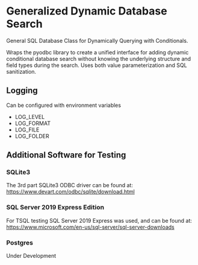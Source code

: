 # Generalized Dynamic Database Search

General SQL Database Class for Dynamically Querying with Conditionals.

Wraps the pyodbc library to create a unified interface for adding dynamic conditional database search without knowing the underlying structure and field types during the search. Uses both value parameterization and SQL sanitization.

## Logging

Can be configured with environment variables

- LOG_LEVEL
- LOG_FORMAT
- LOG_FILE
- LOG_FOLDER

## Additional Software for Testing

### SQLite3

The 3rd part SQLite3 ODBC driver can be found at: <https://www.devart.com/odbc/sqlite/download.html>

### SQL Server 2019 Express Edition

For TSQL testing SQL Server 2019 Express was used, and can be found at: <https://www.microsoft.com/en-us/sql-server/sql-server-downloads>

### Postgres

Under Development
